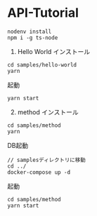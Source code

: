 # API-Tutorial

```
nodenv install
npm i -g ts-node
```

1. Hello World
インストール
```
cd samples/hello-world
yarn
```

起動
```
yarn start
```

2. method
インストール
```
cd samples/method
yarn
```

DB起動
```
// samplesディレクトリに移動
cd ../
docker-compose up -d
```

起動
```
cd samples/method
yarn start
```
